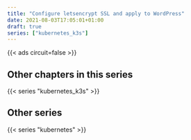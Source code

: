 ```yaml
---
title: "Configure letsencrypt SSL and apply to WordPress"
date: 2021-08-03T17:05:01+01:00
draft: true
series: ["kubernetes_k3s"]
---
```


{{< ads circuit=false >}}

## Other chapters in this series

{{< series "kubernetes_k3s" >}}

## Other series

{{< series "kubernetes" >}}
